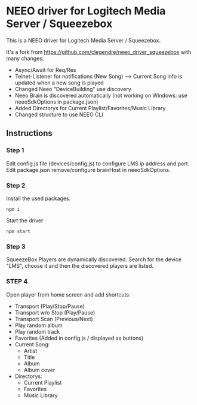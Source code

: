 ﻿# NEEO driver for Logitech Media Server / Squeezebox

This is a NEEO driver for Logitech Media Server / Squeezebox.

It's a fork from https://github.com/clegendre/neeo_driver_squeezebox with many changes:

 - Async/Await for Req/Res
 - Telnet-Listener for notifications (New Song) --> Current Song info is updated when a new song is played
 - Changed Neeo "DeviceBuilding" use discovery
 - Neeo Brain is discovered automatically (not working on Windows: use neeoSdkOptions in package.json)
 - Added Directorys for Current Playlist/Favorites/Music Library
 - Changed structure to use NEEO CLI


## Instructions
### Step 1
Edit config.js file (devices/config.js) to configure LMS ip address and port.
Edit package.json remove/configure brainHost in neeoSdkOptions.

### Step 2
Install the used packages.
```
npm i
```
Start the driver

```
npm start
```

### Step 3
SqueezeBox Players are dynamically discovered. Search for the device "LMS", choose it and then the discovered players are listed.

### STEP 4
Open player from home screen and add shortcuts:
 - Transport (Play/Stop/Pause)
 - Transport w/o Stop (Play/Pause)
 - Transport Scan (Previous/Next)
 - Play random album
 - Play random track
 - Favorites (Added in config.js / displayed as buttons)
 - Current Song:
   + Artist
   + Title
   + Album
   + Album cover
 - Directorys:
   + Current Playlist
   + Favorites
   + Music Library
